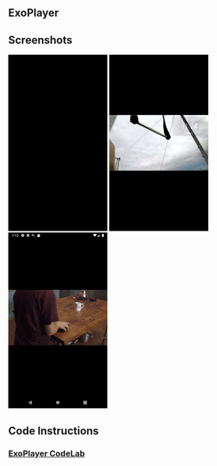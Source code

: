 ## ExoPlayer ##
## Screenshots ##
<p float="left">
  <img src="/screenshots/1.png" width="200" />
  <img src="/screenshots/2.png" width="200" />
  <img src="/screenshots/3.png" width="200" />
</p>

## Code Instructions ##
### [ExoPlayer CodeLab](https://codelabs.developers.google.com/codelabs/exoplayer-intro/#0) ###

